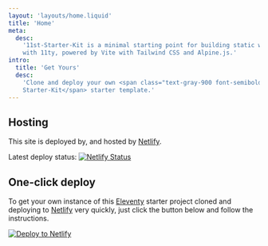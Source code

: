 ```yaml
---
layout: 'layouts/home.liquid'
title: 'Home'
meta:
  desc:
    '11st-Starter-Kit is a minimal starting point for building static websites
    with 11ty, powered by Vite with Tailwind CSS and Alpine.js.'
intro:
  title: 'Get Yours'
  desc:
    'Clone and deploy your own <span class="text-gray-900 font-semibold">11st
    Starter-Kit</span> starter template.'
---
```


## Hosting

This site is deployed by, and hosted by [Netlify](https://www.netlify.com/). 

<p class="flex items-center m-0">
  Latest deploy status:
  <a href="https://app.netlify.com/sites/11st-starter-kit/deploys" class="ml-2">
    <img
      src="https://api.netlify.com/api/v1/badges/ec6da587-72ba-490a-ad4b-167802a9c197/deploy-status"
      style="margin: 0"
      alt="Netlify Status"
    />
  </a>
</p>

## One-click deploy
To get your own instance of this [Eleventy](https://11ty.io) starter project
cloned and deploying to [Netlify](https://www.netlify.com) very quickly, just
click the button below and follow the instructions.

[![Deploy to Netlify](/images/deploy-to-netlify.svg)](https://app.netlify.com/start/deploy?repository=https://github.com/stefanfrede/11st-starter-kit)

